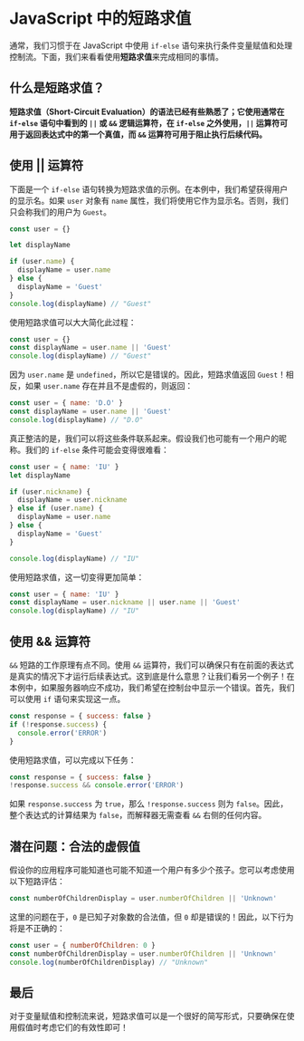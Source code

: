 # JavaScript 中的短路求值

通常，我们习惯于在 JavaScript 中使用 `if-else` 语句来执行条件变量赋值和处理控制流。下面，我们来看看使用**短路求值**来完成相同的事情。

## 什么是短路求值？

**短路求值（Short-Circuit Evaluation）**的语法已经有些熟悉了；它使用通常在 `if-else` 语句中看到的 `||` 或 `&&` 逻辑运算符，在 `if-else` 之外使用，**`||` 运算符可用于返回表达式中的第一个真值，而 `&&` 运算符可用于阻止执行后续代码。**

## 使用 || 运算符

下面是一个 `if-else` 语句转换为短路求值的示例。在本例中，我们希望获得用户的显示名。如果 `user` 对象有 `name` 属性，我们将使用它作为显示名。否则，我们只会称我们的用户为 `Guest`。

```javascript
const user = {}

let displayName

if (user.name) {
  displayName = user.name
} else {
  displayName = 'Guest'
}
console.log(displayName) // "Guest"
```

使用短路求值可以大大简化此过程：

```javascript
const user = {}
const displayName = user.name || 'Guest'
console.log(displayName) // "Guest"
```

因为 `user.name` 是 `undefined`，所以它是错误的。因此，短路求值返回 `Guest`！相反，如果 `user.name` 存在并且不是虚假的，则返回：

```javascript
const user = { name: 'D.O' }
const displayName = user.name || 'Guest'
console.log(displayName) // "D.O"
```

真正整洁的是，我们可以将这些条件联系起来。假设我们也可能有一个用户的昵称。我们的 `if-else` 条件可能会变得很难看：

```javascript
const user = { name: 'IU' }
let displayName

if (user.nickname) {
  displayName = user.nickname
} else if (user.name) {
  displayName = user.name
} else {
  displayName = 'Guest'
}

console.log(displayName) // "IU"
```

使用短路求值，这一切变得更加简单：

```javascript
const user = { name: 'IU' }
const displayName = user.nickname || user.name || 'Guest'
console.log(displayName) // "IU"
```

## 使用 && 运算符

`&&` 短路的工作原理有点不同。使用 `&&` 运算符，我们可以确保只有在前面的表达式是真实的情况下才运行后续表达式。这到底是什么意思？让我们看另一个例子！在本例中，如果服务器响应不成功，我们希望在控制台中显示一个错误。首先，我们可以使用 `if` 语句来实现这一点。

```javascript
const response = { success: false }
if (!response.success) {
  console.error('ERROR')
}
```

使用短路求值，可以完成以下任务：

```javascript
const response = { success: false }
!response.success && console.error('ERROR')
```

如果 `response.success` 为 `true`，那么 `!response.success` 则为 `false`。因此，整个表达式的计算结果为 `false`，而解释器无需查看 `&&` 右侧的任何内容。

## 潜在问题：合法的虚假值

假设你的应用程序可能知道也可能不知道一个用户有多少个孩子。您可以考虑使用以下短路评估：

```javascript
const numberOfChildrenDisplay = user.numberOfChildren || 'Unknown'
```

这里的问题在于，`0` 是已知子对象数的合法值，但 `0` 却是错误的！因此，以下行为将是不正确的：

```javascript
const user = { numberOfChildren: 0 }
const numberOfChildrenDisplay = user.numberOfChildren || 'Unknown'
console.log(numberOfChildrenDisplay) // "Unknown"
```

## 最后

对于变量赋值和控制流来说，短路求值可以是一个很好的简写形式，只要确保在使用假值时考虑它们的有效性即可！
